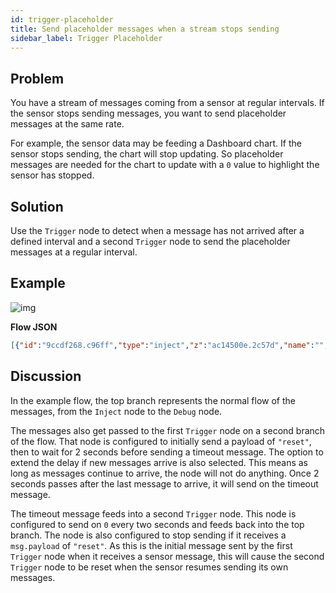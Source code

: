 ```yaml
---
id: trigger-placeholder
title: Send placeholder messages when a stream stops sending
sidebar_label: Trigger Placeholder
---
```


## Problem

You have a stream of messages coming from a sensor at regular intervals. If the
sensor stops sending messages, you want to send placeholder messages at the same
rate.

For example, the sensor data may be feeding a Dashboard chart. If the sensor
stops sending, the chart will stop updating. So placeholder messages are needed
for the chart to update with a `0` value to highlight the sensor has stopped.

## Solution

Use the <code class="node">Trigger</code> node to detect when a message has not
arrived after a defined interval and a second <code class="node">Trigger</code> node
to send the placeholder messages at a regular interval.

## Example

![img](/assets/docs/flow-control/trigger-placeholder.png)

<b>Flow JSON</b>

~~~json
[{"id":"9ccdf268.c96ff","type":"inject","z":"ac14500e.2c57d","name":"","topic":"","payload":"","payloadType":"date","repeat":"","crontab":"","once":false,"onceDelay":0.1,"x":100,"y":1660,"wires":[["38950a5.28d15f6","2c532f67.0330e"]]},{"id":"38950a5.28d15f6","type":"debug","z":"ac14500e.2c57d","name":"","active":true,"tosidebar":true,"console":false,"tostatus":false,"complete":"false","x":610,"y":1660,"wires":[]},{"id":"2c532f67.0330e","type":"trigger","z":"ac14500e.2c57d","op1":"reset","op2":"true","op1type":"str","op2type":"bool","duration":"2","extend":true,"units":"s","reset":"","bytopic":"all","name":"","x":260,"y":1700,"wires":[["e4e42b96.97a338"]]},{"id":"e4e42b96.97a338","type":"trigger","z":"ac14500e.2c57d","op1":"0","op2":"0","op1type":"num","op2type":"str","duration":"-2","extend":false,"units":"s","reset":"reset","bytopic":"all","name":"","x":420,"y":1700,"wires":[["38950a5.28d15f6"]]}]
~~~

## Discussion

In the example flow, the top branch represents the normal flow of the messages,
from the <code class="node">Inject</code> node to the <code class="node">Debug</code>
node.

The messages also get passed to the first <code class="node">Trigger</code> node
on a second branch of the flow. That node is configured to initially send a payload
of `"reset"`, then to wait for 2 seconds before sending a timeout message. The
option to extend the delay if new messages arrive is also selected. This means
as long as messages continue to arrive, the node will not do anything. Once 2
seconds passes after the last message to arrive, it will send on the timeout message.

The timeout message feeds into a second <code class="node">Trigger</code> node. This
node is configured to send on `0` every two seconds and feeds back into the top
branch. The node is also configured to stop sending if it receives a `msg.payload`
of `"reset"`. As this is the initial message sent by the first
<code class="node">Trigger</code> node when it receives a sensor message, this will
cause the second <code class="node">Trigger</code> node to be reset when the sensor
resumes sending its own messages.
